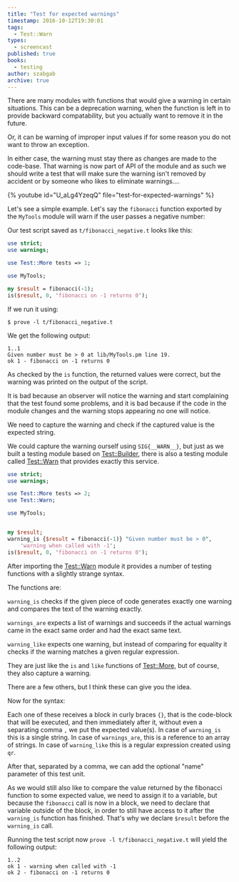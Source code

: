 ```yaml
---
title: "Test for expected warnings"
timestamp: 2016-10-12T19:30:01
tags:
  - Test::Warn
types:
  - screencast
published: true
books:
  - testing
author: szabgab
archive: true
---
```



There are many modules with functions that would give a warning in certain situations. This can be a deprecation warning,
when the function is left in to provide backward compatability, but you actually want to remove it in the future.

Or, it can be warning of improper input values if for some reason you do not want to throw an exception.

In either case, the warning must stay there as changes are made to the code-base. That warning is now part of API of the module
and as such we should write a test that will make sure the warning isn't removed by accident or by someone who
likes to eliminate warnings....


{% youtube id="U_aLg4YzeqQ" file="test-for-expected-warnings" %}

Let's see a simple example. Let's say the `fibonacci` function exported by the `MyTools` module will warn if
the user passes a negative number:

Our test script saved as `t/fibonacci_negative.t` looks like this:

```perl
use strict;
use warnings;

use Test::More tests => 1;

use MyTools;

my $result = fibonacci(-1);
is($result, 0, 'fibonacci on -1 returns 0');
```

If we run it using:

```
$ prove -l t/fibonacci_negative.t
```

We get the following output:

```
1..1
Given number must be > 0 at lib/MyTools.pm line 19.
ok 1 - fibonacci on -1 returns 0
```

As checked by the `is` function, the returned values were correct, but the warning was printed on the output of the script.

It is bad because an observer will notice the warning and start complaining that the test found some problems, and it is bad
because if the code in the module changes and the warning stops appearing no one will notice.

We need to capture the warning and check if the captured value is the expected string.

We could capture the warning ourself using `SIG{__WARN__}`, but just as we built a testing module
based on [Test::Builder](http://metacpan.org/pod/Test::Builder), there is also a testing module called [Test::Warn](http://metacpan.org/pod/Test::Warn)
that provides exactly this service.

```perl
use strict;
use warnings;

use Test::More tests => 2;
use Test::Warn;

use MyTools;


my $result;
warning_is {$result = fibonacci(-1)} "Given number must be > 0",
    'warning when called with -1';
is($result, 0, 'fibonacci on -1 returns 0');
```

After importing the [Test::Warn](https://metacpan.org/pod/Test::Warn) module it provides a number of testing functions
with a slightly strange syntax.

The functions are:

`warning_is` checks if the given piece of code generates exactly one warning and compares
the text of the warning exactly.

`warnings_are` expects a list of warnings and succeeds if the actual warnings came in the exact same order and had the exact same text.

`warning_like` expects one warning, but instead of comparing for equality it checks if the warning matches a given regular expression.

They are just like the `is` and `like` functions of [Test::More](https://metacpan.org/pod/Test::More), but of course,
they also capture a warning.

There are a few others, but I think these can give you the idea.

Now for the syntax:

Each one of these receives a block in curly braces `{}`, that is the code-block that will be executed, and then immediately
after it, without even a separating comma `,` we put the expected value(s). In case of `warning_is` this is a single string.
In case of `warnings_are`, this is a reference to an array of strings. In case of `warning_like` this is a regular
expression created using `qr`.

After that, separated by a comma, we can add the optional "name" parameter of this test unit.

As we would still also like to compare the value returned by the fibonacci function to some expected value, we need to assign it
to a variable, but because the `fibonacci` call is now in a block, we need to declare that variable outside of the block,
in order to still have access to it after the `warning_is` function has finished. That's why we declare `$result` before the
`warning_is` call.

Running the test script now `prove -l t/fibonacci_negative.t` will yield the following output:

```
1..2
ok 1 - warning when called with -1
ok 2 - fibonacci on -1 returns 0
```

